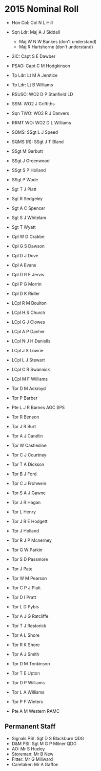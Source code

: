 # 2015 Nominal Roll

* Hon Col: Col N L Hill
* Sqn Ldr: Maj A J Siddell
  * Maj W N W Bankes (don't understand)
  * Maj R Hartshorne (don't understand)
* 2IC: Capt S E Dawber
* PSAO: Capt C M Hodgkinson
* Tp Ldr: Lt M A  Jerstice
* Tp Ldr: Lt B Williams
* RSUSO: WO2 D P Stanfield LD
* SSM: WO2 J Griffiths
* Sqn TWO: WO2 R J Danvers
* RRMT WO: WO2 D L Williams
* SQMS: SSgt L J Speed
* SQMS (R): SSgt J T Bland

* SSgt M Garbutt
* SSgt J Greenwood
* SSgt S P Holland
* SSgt P Wade
* Sgt T J Platt
* Sgt R Sedgeley
* Sgt A C Spencer
* Sgt S J Whitelam
* Sgt T Wyatt
* Cpl W D Crabbe
* Cpl G S Dawson
* Cpl D J Dove
* Cpl A Evans
* Cpl D R E Jervis
* Cpl P G Morrin
* Cpl D K Ridler
* LCpl R M Boulton
* LCpl H S Church
* LCpl G J Clowes
* LCpl A P Danher
* LCpl N J H Daniells
* LCpl J S Lowrie
* LCpl L J Stewart
* LCpl C R Swannick
* LCpl M F Williams
* Tpr D M Ackroyd
* Tpr P Barber
* Pte L J R Barnes AGC SPS
* Tpr R Benson
* Tpr J R Burt
* Tpr A J Candlin
* Tpr W Castledine
* Tpr C J Courtney
* Tpr T A Dickson
* Tpr B J Ford
* Tpr C J Frohwein
* Tpr S A J Gawne
* Tpr J R Hagan
* Tpr L Henry
* Tpr J R E Hodgett
* Tpr J Holland
* Tpr R J P Mcnerney
* Tpr G W Parkin
* Tpr S D Passmore
* Tpr J Pate
* Tpr W M Pearson
* Tpr C P J Platt
* Tpr D I Pratt
* Tpr L D Pybis
* Tpr A J G Ratcliffe
* Tpr T J Restorick
* Tpr A L Shore
* Tpr R K Shore
* Tpr A J Smith
* Tpr D M Tonkinson
* Tpr T E Upton
* Tpr D P Williams
* Tpr L A Williams
* Tpr P F Winters
* Pte A M Western RAMC

## Permanent Staff

* Signals PSI: Sgt D S Blackburn QDG
* D&M PSI: Sgt M G P Milner QDG
* AO: Mr S Huxley
* Storeman: Mr B New
* Fitter: Mr G Millward
* Caretaker: Mr A Gaffon
